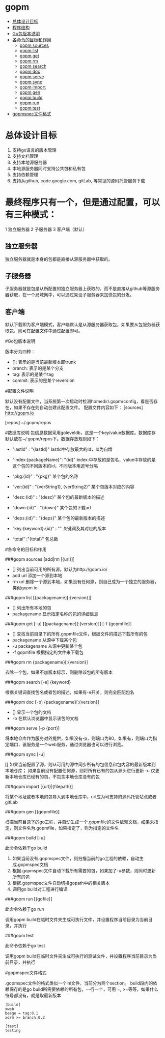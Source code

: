 gopm
====

* [总体设计目标](#10)
* [程序结构](#11)
* [Go包版本说明](#20)
* [各命令的目标和作用](#30)
	* [gopm sources](#32)
	* [gopm list](#33)
	* [gopm get](#34)
	* [gopm rm](#35)
	* [gopm search](#36)
	* [gopm doc](#37)
	* [gopm serve](#38)
	* [gopm sync](#39)
	* [gopm import](#40)
	* [gopm gen](#41)
	* [gopm build](#42)
	* [gopm run](#43)
	* [gopm test](#44)
* [gopmspec文件格式](#50)

<a id="10" name="10"></a>
# 总体设计目标

1. 支持go语言的版本管理
2. 支持文档管理
3. 支持本地源服务器
4. 本地源服务器同时支持公共包和私有包
5. 支持依赖管理
6. 支持从github, code.google.com, gitLab, 等常见的源码托管服务下载 

<a id="11" name="11"></a>
# 最终程序只有一个，但是通过配置，可以有三种模式：

1 独立服务器
2 子服务器
3 客户端（默认）

## 独立服务器

独立服务器就是本身的包都是直接从源服务器中获取的。

## 子服务器

子服务器就是包是从所配置的独立服务器上获取的，而不是直接从github等源服务器获取，在一个局域网中，可以通过架设子服务器来加快包的分发。

## 客户端

默认下载即为客户端模式，客户端默认是从源服务器获取包，如果要从包服务器获取包，则可在配置文件中通过配置即可。

<a id="20" name="20"></a>
#Go包版本说明

版本分为四种：

* []:      表示的是当前最新版本即trunk     
* branch:  表示的是某个分支
* tag:     表示的是某个tag
* commit:  表示的是某个reversion

#配置文件说明

默认没有配置文件，当系统第一次启动时检测homedir/.gopm/config，看是否存在，如果不存在则自动创建此配置文件。
配置文件内容如下：
[sources]
http://gopm.io

[repos]
~/.gopm/repos

#数据库说明
包信息数据采用goleveldb，这是一个key/value数据库。数据库存默认放在~/.gopm/repos下。数据存放规则如下：

* "lastId" : "{lastId}"   			lastId中存放最大的Id，Id为自增

* "index:{packageName}": "{id}"  index:中存放的是包名，value中存放的是这个包的不同版本的id，不同版本用逗号分隔

* “pkg:{id}” : "{pkg}" 某个包的名称

* “ver:{id}” : "{verString1}, {verString2}"  某个包版本对应的内容

* "desc:{id}" : "{desc}"  某个包的最新版本的描述

* "down:{id}" : "{down}"  某个包的下载url

* "deps:{id}" : "{deps}"  某个包的最新版本的描述

* “key:{keyword}:{id}” : ""   关键词及其对应的版本

* “total” :"{total}" 包总数

<a id="30" name="30"></a>
#各命令的目标和作用

<a id="32" name="32"></a>
###gopm sources [add|rm [{url}]]

* []   	   列出当前可用的所有源，默认为http://gopm.io/
* add url 添加一个源到本地
* rm  url 删除一个源到本地，如果没有任何源，则自己成为一个独立的服务器，类似gopm.io

<a id="33" name="33"></a>
###gopm list [{packagename}[:{version}]]

* []   列出所有本地的包
* packagename   显示指定名称的包的详细信息

<a id="34" name="34"></a>
###gopm get [-u] [{packagename}[:{version}]] [-f {gopmfile}]

* [] 查找当前目录下的所有.gopmfile文件，根据文件的描述下载所有的包
* packagename 从源中下载某个包
* -u packagename 从源中更新某个包
* -f gopmfile 根据指定的文件来下载包

<a id="35" name="35"></a>
###gopm rm {packagename}[:{version}]

去除一个包，如果不加版本标示，则删除该包的所有版本

<a id="36" name="36"></a>
###gopm search [-e] {keyword}

根据关键词查找包名或者包的描述，如果有-e开关，则完全匹配包名

<a id="37" name="37"></a>
###gopm doc [-b] {packagename}[:{version}]

* []   显示一个包的文档
* -b   在默认浏览器中显示该包的文档

<a id="38" name="38"></a>
###gopm serve [-p {port}]

将本地仓库作为服务对外提供，如果没有-p，则端口为80，如果有，则端口为指定端口，该服务是一个web服务，通过浏览器也可以进行浏览。

<a id="39" name="39"></a>
###gopm sync [-u]

[] 如果当前配置了源，则从可用的源中同步所有的包信息和包内容的最新版本到本地仓库；
    如果当前没有配置任何源，则将所有已有的包从源头进行更新
-u  仅更新本地仓库已经有的包，不包含本地仓库没有的包

<a id="40" name="40"></a>
###gopm import [{url}|{filepath}]

将某个地址或者本地的包导入到本地仓库中，url应为可支持的源码托管站点或者gitLab

<a id="41" name="41"></a>
###gopm gen [{gopmfile}]

扫描当前目录下的go工程，并自动生成一个.gopmfile的文件依赖文档，如果未指定，则文件名为.gopmfile，如果指定了，则为指定的文件名

<a id="42" name="42"></a>
###gopm build [-u]

此命令依赖于go build

1. 如果当前没有.gopmspec文件，则扫描当前的go工程的依赖，自动生成.gopmspec文档
2. 根据.gopmspec文件自动下载所有需要的包，如果加了-u参数，则同时更新所有的包
3. 根据.gopmspec文件自动切换gopath中的相关版本
4. 调用go build对工程进行编译

<a id="43" name="43"></a>
###gopm run [{gofile}]

此命令依赖于go run

调用gopm build在临时文件夹生成可执行文件，并设置程序当前目录为当前目录，并执行

<a id="44" name="44"></a>
###gopm test

此命令依赖于go test

调用gopm build在临时文件夹生成可执行的测试文件，并设置程序当前目录为当前目录，并执行

<a id="50" name="50"></a>
#gopmspec文件格式

.gopmspec文件的格式类似一个ini文件，当前分为两个section。
build段内的依赖保存的是go build所需要依赖的所有包，一行一个，可用 =, >=等等，如果什么符号都没有，就是取最新版本

```
[build]
xweb
beego = tag:0.1
xorm >= branch:0.2

[test]
testing
```
